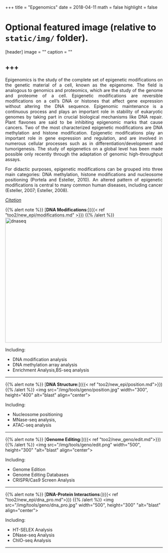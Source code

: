 +++
title = "Epgenomics"
date = 2018-04-11
math = false
highlight = false

# Optional featured image (relative to `static/img/` folder).
[header]
image = ""
caption = ""


+++
---

<p align="justify">Epigenomics is the study of the complete set of epigenetic modifications on the genetic material of a cell, known as the epigenome. The field is analogous to genomics and proteomics, which are the study of the genome and proteome of a cell. Epigenetic modifications are reversible modifications on a cell’s DNA or histones that affect gene expression without altering the DNA sequence. Epigenomic maintenance is a continuous process and plays an important role in stability of eukaryotic genomes by taking part in crucial biological mechanisms like DNA repair. Plant flavones are said to be inhibiting epigenomic marks that cause cancers. Two of the most characterized epigenetic modifications are DNA methylation and histone modification. Epigenetic modifications play an important role in gene expression and regulation, and are involved in numerous cellular processes such as in differentiation/development and tumorigenesis. The study of epigenetics on a global level has been made possible only recently through the adaptation of genomic high-throughput assays. 

<p align="justify">For didactic purposes, epigenetic modifications can be grouped into three main categories: DNA methylation, histone modifications and nucleosome positioning (Portela and Esteller, 2010). An altered pattern of epigenetic modifications is central to many common human diseases, including cancer (Esteller, 2007; Esteller, 2008).


[*Citation*](https://en.wikipedia.org/wiki/Epigenomics)

{{% alert note %}}
[**DNA Modifications:**]({{< ref "too2/new_epi/modifications.md" >}})
{{% /alert %}}
<img src="/img/tools/geno/modification.jpg" width="500" height="400" alt="dnaseq" align="center">
<p align="justify">Including:

* DNA modification analysis
* DNA methylation array analysis
* Enrichment Analysis,BS-seq analysis

---

{{% alert note %}}
[**DNA Structure:**]({{< ref "too2/new_epi/position.md">}})
{{% /alert %}}
<img src="/img/tools/geno/position.jpg" width="300", height="400" alt="blast" align="center">
<p align="justify">Including: 

* Nucleosome positioning
* MNase-seq analysis,
* ATAC-seq analysis

---

{{% alert note %}}
[**Genome Editing:**]({{< ref "too2/new_geno/edit.md">}})
{{% /alert %}}
<img src="/img/tools/geno/edit.png" width="500", height="300" "alt="blast" align="center">
<p align="justify">Including: 

* Genome Edition
* Genome Editing Databases
* CRISPR/Cas9 Screen Analysis

---

{{% alert note %}}
[**DNA-Protein Interactions:**]({{< ref "too2/new_epi/dna_pro.md">}})
{{% /alert %}}
<img src="/img/tools/geno/dna_pro.jpg" width="500", height="300" "alt="blast" align="center">
<p align="justify">Including: 

* HT-SELEX Analysis
* DNase-seq Analysis
* ChIO-seq Analysis

---

